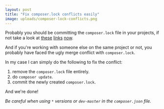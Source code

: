 ```yaml
---
layout: post
title: "Fix composer.lock conflicts easily"
image: uploads/composer-lock-conflicts.png
---
```


Probably you should be committing the `composer.lock` file in your projects, if not take a look at [these](https://stackoverflow.com/a/12896850) [links](http://ilikekillnerds.com/2014/09/should-you-commit-composer-lock-into-your-git-repository/) [now](https://philsturgeon.uk/php/2014/11/04/composer-its-almost-always-about-the-lock-file/).

And if you're working with someone else on the same project or not, you probably have faced the ugly merge conflict with `composer.lock`.

In my case I can simply do the following to fix the conflict:

1. remove the `composer.lock` file entirely.
2. do `composer update`.
3. commit the newly created `composer.lock`.

And we're done!

*Be careful when using `*` versions or `dev-master` in the `composer.json` file.*
